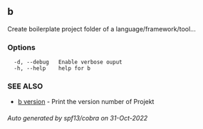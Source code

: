 ## b

Create boilerplate project folder of a language/framework/tool...

### Options

```
  -d, --debug   Enable verbose ouput
  -h, --help    help for b
```

### SEE ALSO

* [b version](b_version.md)	 - Print the version number of Projekt

###### Auto generated by spf13/cobra on 31-Oct-2022
